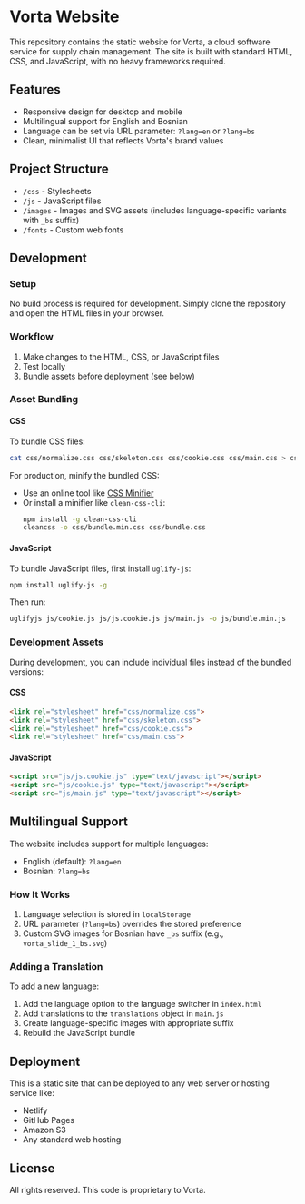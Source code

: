 # Vorta Website

This repository contains the static website for Vorta, a cloud software service for supply chain management. The site is built with standard HTML, CSS, and JavaScript, with no heavy frameworks required.

## Features

- Responsive design for desktop and mobile
- Multilingual support for English and Bosnian
- Language can be set via URL parameter: `?lang=en` or `?lang=bs`
- Clean, minimalist UI that reflects Vorta's brand values

## Project Structure

- `/css` - Stylesheets
- `/js` - JavaScript files
- `/images` - Images and SVG assets (includes language-specific variants with `_bs` suffix)
- `/fonts` - Custom web fonts

## Development

### Setup

No build process is required for development. Simply clone the repository and open the HTML files in your browser.

### Workflow

1. Make changes to the HTML, CSS, or JavaScript files
2. Test locally
3. Bundle assets before deployment (see below)

### Asset Bundling

#### CSS

To bundle CSS files:

```bash
cat css/normalize.css css/skeleton.css css/cookie.css css/main.css > css/bundle.css
```

For production, minify the bundled CSS:
- Use an online tool like [CSS Minifier](https://cssminifier.com/)
- Or install a minifier like `clean-css-cli`:
  ```bash
  npm install -g clean-css-cli
  cleancss -o css/bundle.min.css css/bundle.css
  ```

#### JavaScript

To bundle JavaScript files, first install `uglify-js`:

```bash
npm install uglify-js -g
```

Then run:

```bash
uglifyjs js/cookie.js js/js.cookie.js js/main.js -o js/bundle.min.js
```

### Development Assets

During development, you can include individual files instead of the bundled versions:

#### CSS
```html
<link rel="stylesheet" href="css/normalize.css">
<link rel="stylesheet" href="css/skeleton.css">
<link rel="stylesheet" href="css/cookie.css">
<link rel="stylesheet" href="css/main.css">
```

#### JavaScript
```html
<script src="js/js.cookie.js" type="text/javascript"></script>
<script src="js/cookie.js" type="text/javascript"></script>
<script src="js/main.js" type="text/javascript"></script>
```

## Multilingual Support

The website includes support for multiple languages:

- English (default): `?lang=en`
- Bosnian: `?lang=bs`

### How It Works

1. Language selection is stored in `localStorage`
2. URL parameter (`?lang=bs`) overrides the stored preference
3. Custom SVG images for Bosnian have `_bs` suffix (e.g., `vorta_slide_1_bs.svg`)

### Adding a Translation

To add a new language:

1. Add the language option to the language switcher in `index.html`
2. Add translations to the `translations` object in `main.js`
3. Create language-specific images with appropriate suffix
4. Rebuild the JavaScript bundle

## Deployment

This is a static site that can be deployed to any web server or hosting service like:

- Netlify
- GitHub Pages
- Amazon S3
- Any standard web hosting

## License

All rights reserved. This code is proprietary to Vorta.